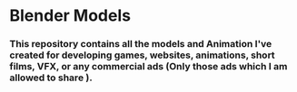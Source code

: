 # Blender Models 
### This repository contains all the models and Animation I've created for developing games, websites, animations, short films, VFX, or any commercial ads  (Only those ads which I am allowed to share ).

